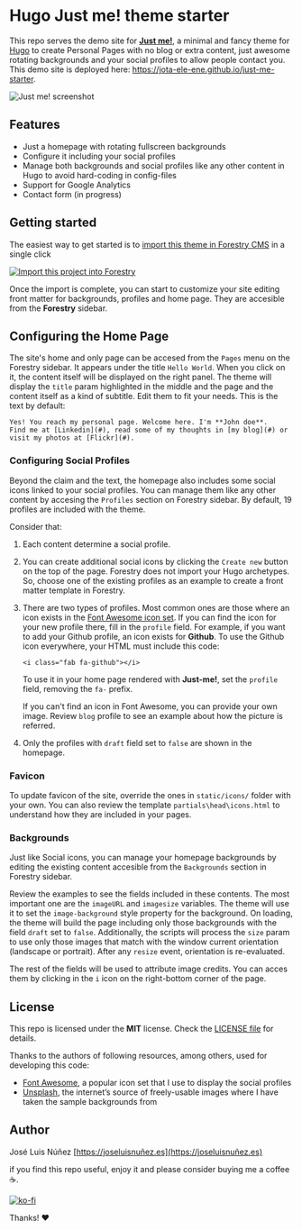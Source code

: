 # Hugo Just me! theme starter

This repo serves the demo site for **[Just me!](https://github.com/jota-ele-ene/just-me)**, a minimal and fancy theme for [Hugo](http://gohugo.io/) to create Personal Pages with no blog or extra content, just awesome rotating backgrounds and your social profiles to allow people contact you. This demo site is deployed here: https://jota-ele-ene.github.io/just-me-starter.

![Just me! screenshot](https://raw.githubusercontent.com/jota-ele-ene/just-me/main/images/screenshot.png)

## Features

- Just a homepage with rotating fullscreen backgrounds
- Configure it including your social profiles
- Manage both backgrounds and social profiles like any other content in Hugo to avoid hard-coding in config-files
- Support for Google Analytics
- Contact form (in progress)

## Getting started

The easiest way to get started is to [import this theme in Forestry CMS](https://app.forestry.io/quick-start?repo=jota-ele-ene/just-me-starter&engine=hugo&version=0.81.0&branch=main) in a single click

<a href="https://app.forestry.io/quick-start?repo=jota-ele-ene/just-me-starter&engine=hugo&version=0.81.0">
    <img alt="Import this project into Forestry" src="https://assets.forestry.io/import-to-forestryK.svg" />
</a>

Once the import is complete, you can start to customize your site editing front matter for backgrounds, profiles and home page. They are accesible from the **Forestry** sidebar. 

## Configuring the Home Page

The site's home and only page can be accesed from the `Pages` menu on the Forestry sidebar. It appears under the title `Hello World`. When you click on it, the content itself will be displayed on the right panel. The theme will display the `title` param highlighted in the middle and the page and the content itself as a kind of subtitle. Edit them to fit your needs. This is the text by default:

```
Yes! You reach my personal page. Welcome here. I'm **John doe**.
Find me at [Linkedin](#), read some of my thoughts in [my blog](#) or visit my photos at [Flickr](#).
```

### Configuring Social Profiles

Beyond the claim and the text, the homepage also includes some social icons linked to your social profiles. You can manage them like any other content by accesing the `Profiles` section on Forestry sidebar. By default, 19 profiles are included with the theme. 

Consider that:

1. Each content determine a social profile. 

2. You can create additional social icons by clicking the `Create new` button on the top of the page. Forestry does not import your Hugo archetypes. So, choose one of the existing profiles as an example to create a front matter template in Forestry.

3. There are two types of profiles. Most common ones are those where an icon exists in the [Font Awesome icon set](https://fontawesome.com/). If you can find the icon for your new profile there, fill in the `profile` field. For example, if you want to add your Github profile, an icon exists for **Github**. To use the Github icon everywhere, your HTML must include this code:

    ```
    <i class="fab fa-github"></i>
    ```

    To use it in your home page rendered with **Just-me!**, set the `profile` field, removing the `fa-` prefix.

    If you can't find an icon in Font Awesome, you can provide your own image. Review `blog` profile to see an example about how the picture is referred.

4. Only the profiles with `draft` field set to `false` are shown in the homepage.

### Favicon

To update favicon of the site, override the ones in `static/icons/` folder with your own. You can also review the template `partials\head\icons.html` to understand how they are included in your pages.

### Backgrounds

Just like Social icons, you can manage your homepage backgrounds by editing the existing content accesible from the `Backgrounds` section in Forestry sidebar.

Review the examples to see the fields included in these contents. The most important one are the `imageURL` and `imagesize` variables. The theme will use it to set the `image-background` style property for the background. On loading, the theme will build the page including only those backgrounds with the field `draft` set to `false`. Additionally, the scripts will process the `size` param to use only those images that match with the window current orientation (landscape or portrait). After any `resize` event, orientation is re-evaluated.

The rest of the fields will be used to attribute image credits. You can acces them by clicking in the `i` icon on the right-bottom corner of the page.

## License

This repo is licensed under the **MIT** license. Check the [LICENSE file](https://github.com/jota-ele-ene/just-me-starter/blob/main/LICENSE) for details.

Thanks to the authors of following resources, among others, used for developing this code:

- [Font Awesome](https://fontawesome.com/), a popular icon set that I use to display the social profiles
- [Unsplash](https://unsplash.com), the internet’s source of freely-usable images where I have taken the sample backgrounds from

## Author

José Luis Núñez [https://joseluisnuñez.es](https://joseluisnuñez.es)

if you find this repo useful, enjoy it and please consider buying me a coffee ☕️.

[![ko-fi](https://ko-fi.com/img/githubbutton_sm.svg)](https://ko-fi.com/U7U27W8VV)

Thanks! ❤️

